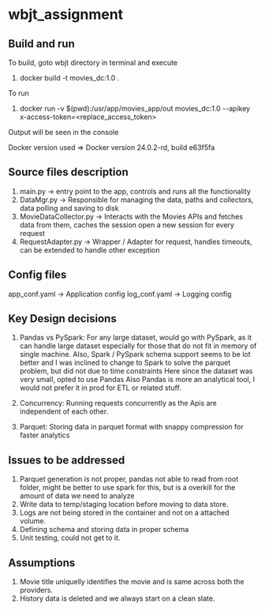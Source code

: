 # wbjt_assignment

Build and run
-------------
To build, goto wbjt directory in terminal and execute
1. docker build -t movies_dc:1.0 .

To run
1. docker run -v $(pwd):/usr/app/movies_app/out movies_dc:1.0 --apikey x-access-token=<replace_access_token>

Output will be seen in the console

Docker version used => Docker version 24.0.2-rd, build e63f5fa

Source files description
--------------------
1. main.py -> entry point to the app, controls and runs all the functionality
2. DataMgr.py -> Responsible for managing the data, paths and collectors, data polling and saving to disk
3. MovieDataCollector.py -> Interacts with the Movies APIs and fetches data from them, caches the session open a new session for every request
4. RequestAdapter.py -> Wrapper / Adapter for request, handles timeouts, can be extended to handle other exception

Config files
------------
app_conf.yaml -> Application config
log_conf.yaml -> Logging config

Key Design decisions
--------------------

1. Pandas vs PySpark:
   For any large dataset, would go with PySpark, as it can handle large dataset especially for those that do not fit in memory of single machine.
   Also, Spark / PySpark schema support seems to be lot better and I was inclined to change to Spark to solve the parquet problem, but did not due to time constraints
   Here since the dataset was very small, opted to use Pandas
   Also Pandas is more an analytical tool, I would not prefer it in prod for ETL or related stuff.
   
3. Concurrency: Running requests concurrently as the Apis are independent of each other.
   
5. Parquet: Storing data in parquet format with snappy compression for faster analytics

Issues to be addressed
-----------------------
1. Parquet generation is not proper, pandas not able to read from root folder, might be better to use spark for this, but is a overkill for the amount of data we need to analyze
2. Write data to temp/staging location before moving to data store.
3. Logs are not being stored in the container and not on a attached volume.
4. Defining schema and storing data in proper schema
5. Unit testing, could not get to it.


Assumptions
-----------
1. Movie title uniquelly identifies the movie and is same across both the providers.
2. History data is deleted and we always start on a clean slate.
   
   




